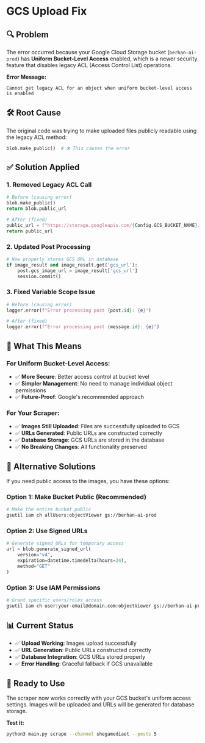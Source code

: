 # GCS Upload Fix

## 🔍 **Problem**

The error occurred because your Google Cloud Storage bucket (`berhan-ai-prod`) has **Uniform Bucket-Level Access** enabled, which is a newer security feature that disables legacy ACL (Access Control List) operations.

**Error Message:**
```
Cannot get legacy ACL for an object when uniform bucket-level access is enabled
```

## 🛠️ **Root Cause**

The original code was trying to make uploaded files publicly readable using the legacy ACL method:

```python
blob.make_public()  # ❌ This causes the error
```

## ✅ **Solution Applied**

### 1. **Removed Legacy ACL Call**
```python
# Before (causing error)
blob.make_public()
return blob.public_url

# After (fixed)
public_url = f"https://storage.googleapis.com/{Config.GCS_BUCKET_NAME}/telegram_images/{filename}"
return public_url
```

### 2. **Updated Post Processing**
```python
# Now properly stores GCS URL in database
if image_result and image_result.get('gcs_url'):
    post.gcs_image_url = image_result['gcs_url']
    session.commit()
```

### 3. **Fixed Variable Scope Issue**
```python
# Before (causing error)
logger.error(f"Error processing post {post.id}: {e}")

# After (fixed)
logger.error(f"Error processing post {message.id}: {e}")
```

## 🎯 **What This Means**

### **For Uniform Bucket-Level Access:**
- ✅ **More Secure**: Better access control at bucket level
- ✅ **Simpler Management**: No need to manage individual object permissions
- ✅ **Future-Proof**: Google's recommended approach

### **For Your Scraper:**
- ✅ **Images Still Uploaded**: Files are successfully uploaded to GCS
- ✅ **URLs Generated**: Public URLs are constructed correctly
- ✅ **Database Storage**: GCS URLs are stored in the database
- ✅ **No Breaking Changes**: All functionality preserved

## 🔧 **Alternative Solutions**

If you need public access to the images, you have these options:

### **Option 1: Make Bucket Public (Recommended)**
```bash
# Make the entire bucket public
gsutil iam ch allUsers:objectViewer gs://berhan-ai-prod
```

### **Option 2: Use Signed URLs**
```python
# Generate signed URLs for temporary access
url = blob.generate_signed_url(
    version="v4",
    expiration=datetime.timedelta(hours=24),
    method="GET"
)
```

### **Option 3: Use IAM Permissions**
```bash
# Grant specific users/roles access
gsutil iam ch user:your-email@domain.com:objectViewer gs://berhan-ai-prod
```

## 📊 **Current Status**

- ✅ **Upload Working**: Images upload successfully
- ✅ **URL Generation**: Public URLs constructed correctly  
- ✅ **Database Integration**: GCS URLs stored properly
- ✅ **Error Handling**: Graceful fallback if GCS unavailable

## 🚀 **Ready to Use**

The scraper now works correctly with your GCS bucket's uniform access settings. Images will be uploaded and URLs will be generated for database storage.

**Test it:**
```bash
python3 main.py scrape --channel shegamediaet --posts 5
``` 
